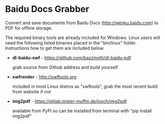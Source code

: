 # Baidu Docs Grabber

Convert and save documents from Baidu Docs (http://wenku.baidu.com)
to PDF for offline storage.

The required binary tools are already included for Windows. Linux users will need the
following listed binaries placed in the "bin/linux" folder. Instructions how to get 
them are included below.

* **dl-baidu-swf** - https://github.com/bazzinotti/dl-baidu-pdf

    grab source from Github address and build yourself

* **swfrender** - http://swftools.org

    included in most Linux distros as "swftools", grab the most recent build from website if not

* **img2pdf** - https://gitlab.mister-muffin.de/josch/img2pdf

    available from PyPi so can be installed from terminal with "pip install img2pdf"
